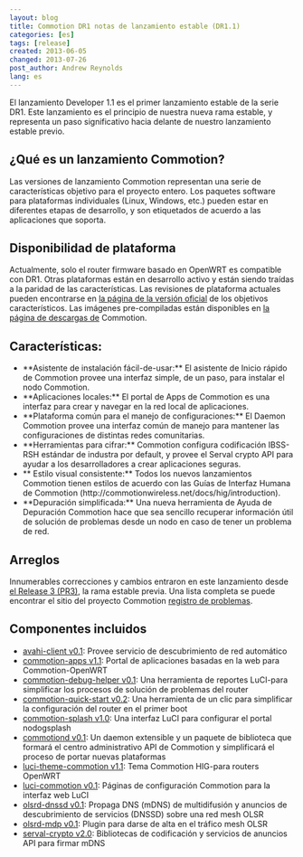 ```yaml
---
layout: blog
title: Commotion DR1 notas de lanzamiento estable (DR1.1)
categories: [es]
tags: [release]
created: 2013-06-05
changed: 2013-07-26
post_author: Andrew Reynolds
lang: es
---
```

  El lanzamiento Developer 1.1 es el primer lanzamiento estable de la serie DR1. Este lanzamiento es el principio de nuestra nueva rama estable, y representa un paso significativo hacia delante de nuestro lanzamiento estable previo.
<h2>¿Qué es un lanzamiento Commotion?</h2>
Las versiones de lanzamiento Commotion representan una serie de características objetivo para el proyecto entero. Los paquetes software para plataformas individuales (Linux, Windows, etc.) pueden estar en diferentes etapas de desarrollo, y son etiquetados de acuerdo a las aplicaciones que soporta.
<h2>Disponibilidad de plataforma</h2>
Actualmente, solo el router firmware basado en OpenWRT es compatible con DR1. Otras plataformas están en desarrollo activo y están siendo traídas a la paridad de las características. Las revisiones de plataforma actuales pueden encontrarse en <a href="https://code.commotionwireless.net/projects/commotion/wiki/Official_Version_Feature_Targets">la página de la versión oficial</a> de los objetivos característicos. Las imágenes pre-compiladas están disponibles en <a href="https://commotionwireless.net/download">la página de descargas de</a> Commotion. 
<h2>Características:</h2>
<ul>
	<li>**Asistente de instalación fácil-de-usar:** El asistente de Inicio rápido de Commotion provee una interfaz simple, de un paso, para instalar el nodo Commotion.</li>
	<li>**Aplicaciones locales:** El portal de Apps de Commotion es una interfaz para crear y navegar en la red local de aplicaciones.</li>
	<li>**Plataforma común para el manejo de configuraciones:** El Daemon Commotion provee una interfaz común de manejo para mantener las configuraciones de distintas redes comunitarias.</li>
	<li>**Herramientas para cifrar:** Commotion configura codificación IBSS-RSH estándar de industra por default, y provee el Serval crypto API para ayudar a los desarrolladores a crear aplicaciones seguras.</li>
	<li>** Estilo visual consistente:** Todos los nuevos lanzamientos Commotion tienen estilos de acuerdo con las Guías de Interfaz Humana de Commotion (http://commotionwireless.net/docs/hig/introduction).</li>
	<li>**Depuración simplificada:** Una nueva herramienta de Ayuda de Depuración Commotion hace que sea sencillo recuperar información útil de solución de problemas desde un nodo en caso de tener un problema de red.</li>
</ul>
<h2>Arreglos</h2>
Innumerables correcciones y cambios entraron en este lanzamiento desde <a href="https://code.commotionwireless.net/projects/commotion/wiki/Developer_Pre-Release_%28PR3%29_Feature_Targets">el Release 3 (PR3)</a>, la rama estable previa. Una lista completa se puede encontrar el sitio del proyecto Commotion <a href="https://code.commotionwireless.net/projects/commotion/issues?set_filter=1&amp;f\[\]=status_id&amp;op\[status_id\]=!&amp;v\[status_id\]\[\]=1&amp;f\[\]=fixed_version_id&amp;op\[fixed_version_id\]=%3D&amp;v\[fixed_version_id\]\[\]=2&amp;f\[\]=&amp;c\[\]=tracker&amp;c\[\]=status&amp;c\[\]=priority&amp;c\[\]=subject&amp;c\[\]=assigned_to&amp;c\[\]=updated_on&amp;group_by=">registro de problemas</a>.
<h2>Componentes incluidos</h2>
<ul>
	<li><a href="https://github.com/opentechinstitute/avahi-client">avahi-client v0.1</a>: Provee servicio de descubrimiento de red automático</li>
	<li><a href="https://github.com/opentechinstitute/commotion-apps/">commotion-apps v1.1</a>: Portal de aplicaciones basadas en la web para Commotion-OpenWRT</li>
	<li><a href="https://github.com/opentechinstitute/commotion-bug-info">commotion-debug-helper v0.1</a>: Una herramienta de reportes LuCI-para simplificar los procesos de solución de problemas del router</li>
	<li><a href="https://github.com/opentechinstitute/commotion-quick-start">commotion-quick-start v0.2</a>: Una herramienta de un clic para simplificar la configuración del router en el primer boot</li>
	<li><a href="https://github.com/opentechinstitute/commotion-splash">commotion-splash v1.0</a>: Una interfaz LuCI para configurar el portal nodogsplash</li>
	<li><a href="https://github.com/opentechinstitute/commotiond">commotiond v0.1</a>: Un daemon extensible y un paquete de biblioteca que formará el centro administrativo API de Commotion y simplificará el proceso de portar nuevas plataformas</li>
	<li><a href="https://github.com/opentechinstitute/commotion-openwrt-theme">luci-theme-commotion v1.1</a>: Tema Commotion HIG-para routers OpenWRT</li>
	<li><a href="https://github.com/opentechinstitute/luci-commotion">luci-commotion v0.1</a>: Páginas de configuración Commotion para la interfaz web LuCI</li>
	<li><a href="https://github.com/opentechinstitute/olsrd/tree/release-0.6.5.4/lib/dnssd">olsrd-dnssd v0.1</a>: Propaga DNS (mDNS) de multidifusión y anuncios de descubrimiento de servicios (DNSSD) sobre una red mesh OLSR</li>
	<li><a href="https://github.com/opentechinstitute/olsrd/tree/release-0.6.5.4/lib/mdp">olsrd-mdp v0.1</a>: Plugin para darse de alta en el tráfico mesh OLSR</li>
	<li><a href="https://github.com/opentechinstitute/serval-crypto">serval-crypto v2.0</a>: Bibliotecas de codificación y servicios de anuncios API para firmar mDNS</li>
</ul>
 

